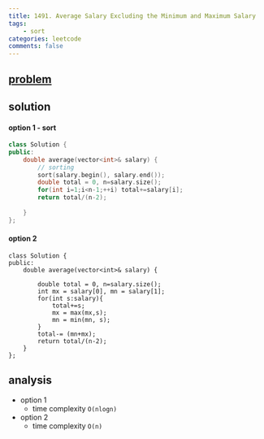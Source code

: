 ```yaml
---
title: 1491. Average Salary Excluding the Minimum and Maximum Salary
tags: 
    - sort
categories: leetcode
comments: false
---
```


## [problem](https://leetcode.com/problems/average-salary-excluding-the-minimum-and-maximum-salary/)


## solution
#### option 1 - sort
```c++
class Solution {
public:
    double average(vector<int>& salary) {
        // sorting
        sort(salary.begin(), salary.end());
        double total = 0, n=salary.size();
        for(int i=1;i<n-1;++i) total+=salary[i];
        return total/(n-2);
        
    }
};
```
#### option 2
```
class Solution {
public:
    double average(vector<int>& salary) {
        
        double total = 0, n=salary.size();
        int mx = salary[0], mn = salary[1];
        for(int s:salary){
            total+=s;
            mx = max(mx,s);
            mn = min(mn, s);
        }
        total-= (mn+mx);
        return total/(n-2);
    }
};
```
## analysis
- option 1
    - time complexity `O(nlogn)`
- option 2
    - time complexity `O(n)`